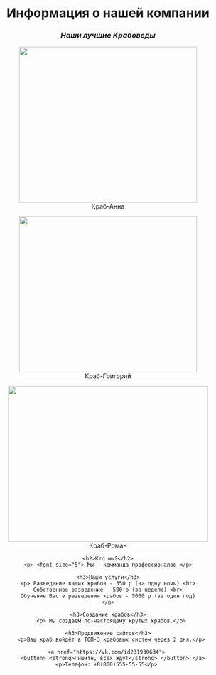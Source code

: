 <html>
 <head>
  <meta charset="utf-8">
  <title>Бизнес с нуля</title>
 </head>
 
 <body>
  <center> <h1> <strong>Информация о нашей компании</strong> </h1>
  <p> <h3> <em>Наши лучшие Крабоведы</em> </h3> </p> 
	<p> <img src="https://funik.ru/wp-content/uploads/2019/07/02b429d56e5557f2629e.jpg" 
	height="350" width="400" align="Botton"> <br> Краб-Анна </p>
	<img src="https://img.allzip.org/g/64/orig/7525047.jpg"
		height="350" width="400" align="Botton"> <br> Краб-Григорий </p>
	<img src="https://mykaleidoscope.ru/x/uploads/posts/
	2022-09/1663207634_6-mykaleidoscope-ru-p-veselii-krab-oboi-6.jpg"
		height="350" width="450" align="Botton"> <br> Краб-Роман </p>
    
    <h2>Кто мы?</h2>
	<p> <font size="5"> Мы - комманда профессионалов.</p>
    
    <h3>Наши услуги</h3>
    <p> Разведение ваших крабов - 350 р (за одну ночь) <br>
    Собственное разведение - 500 р (за неделю) <br>
    Обучение Вас в разведении крабов - 5000 р (за один год)
    </p>
	
	<h3>Создание крабов</h3>
	  <p> Мы создаем по-настоящему крутых крабов.</p>
	
	<h3>Продвижение сайтов</h3>
	  <p>Ваш краб войдёт в ТОП-3 крабовых систем через 2 дня.</p>
	  
	<a href="https://vk.com/id231930634"> 
		<button> <strong>Пишите, всех жду!</strong> </button> </a> 
	<p>Телефон: +8(800)555-55-55</p> 
 </center>
 </body>
</html>
